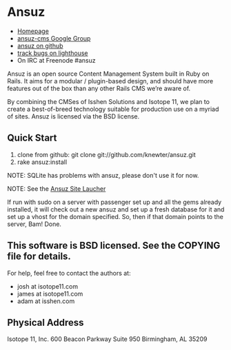# Ansuz

- [Homepage](http://www.ansuzcms.com)
- [ansuz-cms Google Group](http://groups.google.com/group/ansuz-cms/members)
- [ansuz on github](http://www.github.com/knewter/ansuz)
- [track bugs on lighthouse](http://ansuz.lighthouseapp.com/projects/15780-ansuz/overview)
- On IRC at Freenode #ansuz
 
Ansuz is an open source Content Management System built in Ruby on Rails.
It aims for a modular / plugin-based design, and should have more features
out of the box than any other Rails CMS we’re aware of.
 
By combining the CMSes of Isshen Solutions and Isotope 11, we plan to create
a best-of-breed technology suitable for production use on a myriad of sites.
Ansuz is licensed via the BSD license.
 
## Quick Start
 
 1. clone from github: git clone git://github.com/knewter/ansuz.git
 2. rake ansuz:install
 
NOTE: SQLite has problems with ansuz, please don't use it for now.

NOTE: See the [Ansuz Site Laucher](http://github.com/knewter/ansuz_launcher/tree/master)

If run with sudo on a server with passenger set up and all the gems already installed, 
it will check out a new ansuz and set up a fresh database for it and set up a vhost 
for the domain specified. So, then if that domain points to the server, Bam! Done.
 
 
## This software is BSD licensed. See the COPYING file for details.
 
For help, feel free to contact the authors at:

- josh at isotope11.com
- james at isotope11.com
- adam at isshen.com

## Physical Address
Isotope 11, Inc.
600 Beacon Parkway
Suite 950
Birmingham, AL 35209
